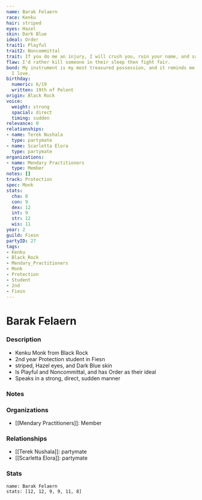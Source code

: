 ```yaml
---
name: Barak Felaern
race: Kenku
hair: striped
eyes: Hazel
skin: Dark Blue
ideal: Order
trait1: Playful
trait2: Noncommittal
trait: If you do me an injury, I will crush you, ruin your name, and salt your fields.
flaw: I'd rather kill someone in their sleep then fight fair.
bond: My instrument is my most treasured possession, and it reminds me of someone
  I love.
birthday:
  numeric: 6/19
  written: 19th of Pelent
origin: Black Rock
voice:
  weight: strong
  spacial: direct
  timing: sudden
relevance: 0
relationships:
- name: Terek Nushala
  type: partymate
- name: Scarletta Elora
  type: partymate
organizations:
- name: Mendary Practitioners
  type: Member
notes: []
track: Protection
spec: Monk
stats:
  cha: 8
  con: 9
  dex: 12
  int: 9
  str: 12
  wis: 11
year: 2
guild: Fiesn
partyID: 27
tags:
- Kenku
- Black_Rock
- Mendary_Practitioners
- Monk
- Protection
- Student
- 2nd
- Fiesn
---
```

# Barak Felaern
### Description
- Kenku Monk from Black Rock
- 2nd year Protection student in Fiesn
- striped, Hazel eyes, and Dark Blue skin
- Is Playful and Noncommittal, and has Order as their ideal
- Speaks in a strong, direct, sudden manner

### Notes

### Organizations
- [[Mendary Practitioners]]: Member

### Relationships
- [[Terek Nushala]]: partymate
- [[Scarletta Elora]]: partymate

### Stats
```statblock
name: Barak Felaern
stats: [12, 12, 9, 9, 11, 8]
```